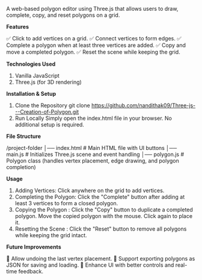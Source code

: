A web-based polygon editor using Three.js that allows users to draw, complete, copy, and reset polygons on a grid.

**Features**

✅ Click to add vertices on a grid.
✅ Connect vertices to form edges.
✅ Complete a polygon when at least three vertices are added.
✅ Copy and move a completed polygon.
✅ Reset the scene while keeping the grid.

**Technologies Used**

1. Vanilla JavaScript
2. Three.js (for 3D rendering)


**Installation & Setup**

1. Clone the Repository
git clone https://github.com/nandithak09/Three-js---Creation-of-Polygon.git
2. Run Locally
Simply open the index.html file in your browser. No additional setup is required.

**File Structure**

/project-folder
│── index.html      # Main HTML file with UI buttons
│── main.js         # Initializes Three.js scene and event handling
│── polygon.js      # Polygon class (handles vertex placement, edge drawing, and polygon completion)

**Usage**
1. Adding Vertices: Click anywhere on the grid to add vertices.
2. Completing the Polygon: Click the "Complete" button after adding at least 3 vertices to form a closed polygon.
3. Copying the Polygon : Click the "Copy" button to duplicate a completed polygon.
                         Move the copied polygon with the mouse.
                         Click again to place it.
4. Resetting the Scene : Click the "Reset" button to remove all polygons while keeping the grid intact.

**Future Improvements**

🔹 Allow undoing the last vertex placement.
🔹 Support exporting polygons as JSON for saving and loading.
🔹 Enhance UI with better controls and real-time feedback.
